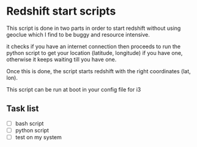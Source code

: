# Redshift start scripts

This script is done in two parts in order to start redshift without using geoclue
which I find to be buggy and resource intensive.

it checks if you have an internet connection then proceeds to run the python
script to get your location (latitude, longitude) if you have one, otherwise it
keeps waiting till you have one.

Once this is done, the script starts redshift with the right coordinates
(lat, lon).

This script can be run at boot in your config file for i3

## Task list
- [ ] bash script
- [ ] python script
- [ ] test on my system

